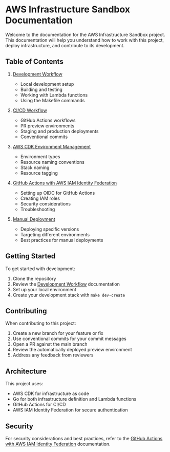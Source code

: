# AWS Infrastructure Sandbox Documentation

Welcome to the documentation for the AWS Infrastructure Sandbox project. This documentation will help you understand how to work with this project, deploy infrastructure, and contribute to its development.

## Table of Contents

1. [Development Workflow](./development-workflow.md)
   - Local development setup
   - Building and testing
   - Working with Lambda functions
   - Using the Makefile commands

2. [CI/CD Workflow](./ci-cd-workflow.md)
   - GitHub Actions workflows
   - PR preview environments
   - Staging and production deployments
   - Conventional commits

3. [AWS CDK Environment Management](./aws-cdk-environments.md)
   - Environment types
   - Resource naming conventions
   - Stack naming
   - Resource tagging

4. [GitHub Actions with AWS IAM Identity Federation](./github-aws-federation.md)
   - Setting up OIDC for GitHub Actions
   - Creating IAM roles
   - Security considerations
   - Troubleshooting

5. [Manual Deployment](./manual-deployment.md)
   - Deploying specific versions
   - Targeting different environments
   - Best practices for manual deployments

## Getting Started

To get started with development:

1. Clone the repository
2. Review the [Development Workflow](./development-workflow.md) documentation
3. Set up your local environment
4. Create your development stack with `make dev-create`

## Contributing

When contributing to this project:

1. Create a new branch for your feature or fix
2. Use conventional commits for your commit messages
3. Open a PR against the main branch
4. Review the automatically deployed preview environment
5. Address any feedback from reviewers

## Architecture

This project uses:

- AWS CDK for infrastructure as code
- Go for both infrastructure definition and Lambda functions
- GitHub Actions for CI/CD
- AWS IAM Identity Federation for secure authentication

## Security

For security considerations and best practices, refer to the [GitHub Actions with AWS IAM Identity Federation](./github-aws-federation.md) documentation.
